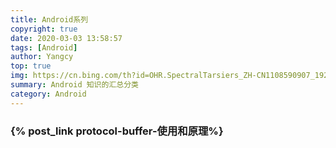 ```yaml
---
title: Android系列
copyright: true
date: 2020-03-03 13:58:57
tags: [Android]
author: Yangcy
top: true
img: https://cn.bing.com/th?id=OHR.SpectralTarsiers_ZH-CN1108590907_1920x1080.jpg&rf=LaDigue_1920x1080.jpg&pid=hp
summary: Android 知识的汇总分类
category: Android
---
```


### {% post_link  protocol-buffer-使用和原理%}

